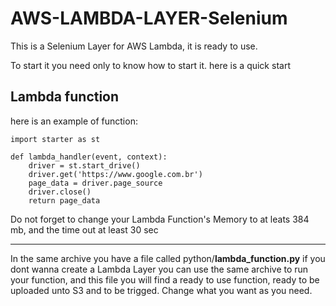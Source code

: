 # AWS-LAMBDA-LAYER-Selenium
This is a Selenium Layer for AWS Lambda, it is ready to use.

To start it you need only to know how to start it.
here is a quick start

Lambda function
----------------
here is an example of function:
```
import starter as st

def lambda_handler(event, context):
    driver = st.start_drive()
    driver.get('https://www.google.com.br')
    page_data = driver.page_source
    driver.close()
    return page_data
```
Do not forget to change your Lambda Function's Memory to at leats 384 mb, and the time out at least 30 sec

------

In the same archive you have a file called python/**lambda_function.py**  if you dont wanna create a Lambda Layer you can use the same archive to run your function, and this file you will find a ready to use function, ready to be uploaded unto S3 and to be trigged. Change what you want as you need.
